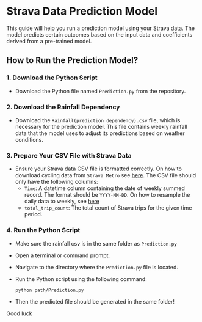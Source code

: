 # Strava Data Prediction Model

This guide will help you run a prediction model using your Strava data. The model predicts certain outcomes based on the input data and coefficients derived from a pre-trained model.

## How to Run the Prediction Model?

### 1. Download the Python Script

- Download the Python file named `Prediction.py` from the repository.

### 2. Download the Rainfall Dependency

- Download the `Rainfall(prediction dependency).csv` file, which is necessary for the prediction model. This file contains weekly rainfall data that the model uses to adjust its predictions based on weather conditions.

### 3. Prepare Your CSV File with Strava Data

- Ensure your Strava data CSV file is formatted correctly. On how to download cycling data from `Strava Metro` see [here](https://github.com/SmartDublinGit/Strava-Cycling-Modeling-for-Dublin/blob/main/Prediction%20model/How%20to%20download%20Strava%20Metro%20route%20data.pdf). The CSV file should only have the following columns:
  - `Time`: A datetime column containing the date of weekly summed record. The format should be `YYYY-MM-DD`. On how to resample the daily data to weekly, see [here](https://github.com/SmartDublinGit/Strava-Cycling-Modeling-for-Dublin/blob/main/Route%20Based%20Analysis/Weekly_resampling.ipynb)
  - `total_trip_count`: The total count of Strava trips for the given time period.

### 4. Run the Python Script
- Make sure the rainfall csv is in the same folder as `Prediction.py`
- Open a terminal or command prompt.
- Navigate to the directory where the `Prediction.py` file is located.

- Run the Python script using the following command:

  ```bash
  python path/Prediction.py

- Then the predicted file should be generated in the same folder!

Good luck
